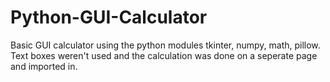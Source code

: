 # Python-GUI-Calculator
Basic GUI  calculator using the python modules tkinter, numpy, math, pillow. 
Text boxes weren't used and the calculation was done on a seperate page and imported in.
